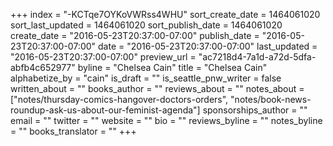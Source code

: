 +++
index = "-KCTqe7OYKoVWRss4WHU"
sort_create_date = 1464061020
sort_last_updated = 1464061020
sort_publish_date = 1464061020
create_date = "2016-05-23T20:37:00-07:00"
publish_date = "2016-05-23T20:37:00-07:00"
date = "2016-05-23T20:37:00-07:00"
last_updated = "2016-05-23T20:37:00-07:00"
preview_url = "ac7218d4-7a1d-a72d-5dfa-abfb4c652977"
byline = "Chelsea Cain"
title = "Chelsea Cain"
alphabetize_by = "cain"
is_draft = ""
is_seattle_pnw_writer = false
written_about = ""
books_author = ""
reviews_about = ""
notes_about = ["notes/thursday-comics-hangover-doctors-orders", "notes/book-news-roundup-ask-us-about-our-feminist-agenda"]
sponsorships_author = ""
email = ""
twitter = ""
website = ""
bio = ""
reviews_byline = ""
notes_byline = ""
books_translator = ""
+++
